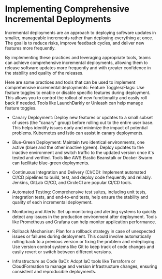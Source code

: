# Implementing Comprehensive Incremental Deployments
Incremental deployments are an approach to deploying software updates in smaller, manageable increments rather than deploying everything at once. The goal is to reduce risks, improve feedback cycles, and deliver new features more frequently.

By implementing these practices and leveraging appropriate tools, teams can achieve comprehensive incremental deployments, allowing them to release software updates more frequently and with greater confidence in the stability and quality of the releases.

Here are some practices and tools that can be used to implement comprehensive incremental deployments:
Feature Toggles/Flags: Use feature toggles to enable or disable specific features during deployment. This allows you to control the rollout of new functionality and easily roll back if needed. Tools like LaunchDarkly or Unleash can help manage feature toggles.

- Canary Deployment: Deploy new features or updates to a small subset of users (the "canary" group) before rolling out to the entire user base. This helps identify issues early and minimize the impact of potential problems. Kubernetes and Istio can assist in canary deployments.

- Blue-Green Deployment: Maintain two identical environments, one active (blue) and the other inactive (green). Deploy updates to the inactive environment and switch traffic to the updated version once it's tested and verified. Tools like AWS Elastic Beanstalk or Docker Swarm can facilitate blue-green deployments.

- Continuous Integration and Delivery (CI/CD): Implement automated CI/CD pipelines to build, test, and deploy code frequently and reliably. Jenkins, GitLab CI/CD, and CircleCI are popular CI/CD tools.

- Automated Testing: Comprehensive test suites, including unit tests, integration tests, and end-to-end tests, help ensure the stability and quality of each incremental deployment.

- Monitoring and Alerts: Set up monitoring and alerting systems to quickly detect any issues in the production environment after deployment. Tools like Prometheus and Grafana can help monitor application performance.

- Rollback Mechanism: Plan for a rollback strategy in case of unexpected issues or failures during deployment. This could involve automatically rolling back to a previous version or fixing the problem and redeploying.
  Use version control systems like Git to keep track of code changes and easily revert or switch between different versions.

- Infrastructure as Code (IaC): Adopt IaC tools like Terraform or CloudFormation to manage and version infrastructure changes, ensuring consistent and reproducible deployments.
